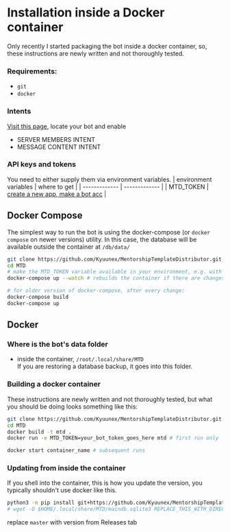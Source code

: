 # Installation inside a Docker container
Only recently I started packaging the bot inside a docker container, so, 
these instructions are newly written and not thoroughly tested.

### Requirements: 
+ `git`
+ `docker`

### Intents
[Visit this page](https://discord.com/developers/applications/), locate your bot and enable 
- SERVER MEMBERS INTENT
- MESSAGE CONTENT INTENT

### API keys and tokens
You need to either supply them via environment variables.
| environment variables | where to get |
| ------------- | ------------- |
| MTD_TOKEN  | [create a new app, make a bot acc](https://discord.com/developers/applications/) |

## Docker Compose
The simplest way to run the bot is using the docker-compose (or `docker compose` on newer versions) utility.
In this case, the database will be available outside the container at `/db/data/`

```bash
git clone https://github.com/Kyuunex/MentorshipTemplateDistributor.git -b master MTD  # replace master with version from Releases tab
cd MTD
# make the MTD_TOKEN variable available in your environment, e.g. with a .env or .envrc file
docker-compose up --watch # rebuilds the container if there are changes in /mtd folder

# for older version of docker-compose, after every change:
docker-compose build
docker-compose up
```

## Docker

### Where is the bot's data folder
+ inside the container, `/root/.local/share/MTD`  
If you are restoring a database backup, it goes into this folder.

### Building a docker container
These instructions are newly written and not thoroughly tested, but what you should be doing looks something like this: 

```bash
git clone https://github.com/Kyuunex/MentorshipTemplateDistributor.git -b master MTD # replace master with version from Releases tab
cd MTD
docker build -t mtd .
docker run -e MTD_TOKEN=your_bot_token_goes_here mtd # first run only

docker start container_name # subsequent runs
```

### Updating from inside the container
If you shell into the container, this is how you update the version, you typically shouldn't use docker like this.
```sh
python3 -m pip install git+https://github.com/Kyuunex/MentorshipTemplateDistributor.git@master --upgrade
# wget -O $HOME/.local/share/MTD/maindb.sqlite3 REPLACE_THIS_WITH_DIRECT_FILE_LINK # optional database backup restore
```
replace `master` with version from Releases tab